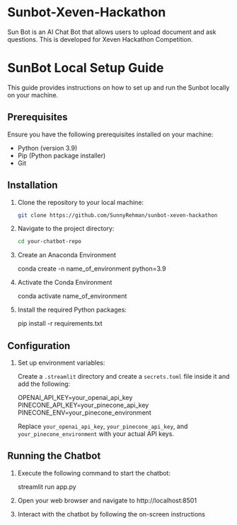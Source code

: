 # Sunbot-Xeven-Hackathon
Sun Bot is an AI Chat Bot that allows users to upload document and ask questions. This is developed for Xeven Hackathon Competition.

# SunBot Local Setup Guide

This guide provides instructions on how to set up and run the Sunbot locally on your machine.

## Prerequisites

Ensure you have the following prerequisites installed on your machine:

- Python (version 3.9)
- Pip (Python package installer)
- Git

## Installation

1. Clone the repository to your local machine:

    ```bash
    git clone https://github.com/SunnyRehman/sunbot-xeven-hackathon
    ```

2. Navigate to the project directory:

    ```bash
    cd your-chatbot-repo
    ```

3. Create an Anaconda Environment
   
    conda create -n name_of_environment python=3.9

5. Activate the Conda Environment

    conda activate name_of_environment


4. Install the required Python packages:

    pip install -r requirements.txt


## Configuration

1. Set up environment variables:

    Create a `.streamlit` directory and create a `secrets.toml` file inside it and add the following:

    OPENAI_API_KEY=your_openai_api_key
    PINECONE_API_KEY=your_pinecone_api_key
    PINECONE_ENV=your_pinecone_environment
    

    Replace `your_openai_api_key`, `your_pinecone_api_key`, and `your_pinecone_environment` with your actual API keys.

## Running the Chatbot

1. Execute the following command to start the chatbot:

    streamlit run app.py

2. Open your web browser and navigate to http://localhost:8501

3. Interact with the chatbot by following the on-screen instructions
